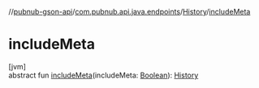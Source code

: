 //[pubnub-gson-api](../../../index.md)/[com.pubnub.api.java.endpoints](../index.md)/[History](index.md)/[includeMeta](include-meta.md)

# includeMeta

[jvm]\
abstract fun [includeMeta](include-meta.md)(includeMeta: [Boolean](https://kotlinlang.org/api/core/kotlin-stdlib/kotlin/-boolean/index.html)): [History](index.md)
